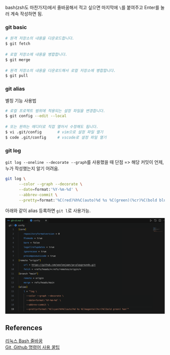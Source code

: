 bash(zsh도 마찬가지)에서 줄바꿈해서 적고 싶으면 마지막에 `\`를 붙여주고 Enter를 눌러 계속 작성하면 됨.

### git basic

```bash
# 원격 저장소의 내용을 다운로드합니다.
$ git fetch

# 로컬 저장소에 내용을 병합합니다.
$ git merge

# 원격 저장소의 내용을 다운로드해서 로컬 저장소에 병합합니다.
$ git pull
```

### git alias

별칭 기능 사용법

```bash
# 로컬 프로젝트 범위에 적용되는 설정 파일을 변경합니다.
$ git config --edit --local

# 또는 원하는 에디터로 직접 열어서 수정해도 됩니다.
$ vi .git/config       # vim으로 설정 파일 열기
$ code .git/config     # vscode로 설정 파일 열기
```

### git log

`git log --oneline --decorate --graph`를 사용했을 때 단점 => 해당 커밋이 언제, 누가 작성했는지 알기 어려움.

```bash
git log \
      --color --graph --decorate \
      --date=format:'%Y-%m-%d' \
      --abbrev-commit \
      --pretty=format:'%C(red)%h%C(auto)%d %s %C(green)(%cr)%C(bold blue) %an'
```

아래와 같이 alias 등록하면 `git l`로 사용가능.

![Alt text](image.png)

## References

[리눅스 Bash 줄바꿈](https://openwiki.kr/tech/%EB%A6%AC%EB%88%85%EC%8A%A4_bash_%EC%A4%84%EB%B0%94%EA%BF%88)<br>
[Git, Github 명령어 사용 꿀팁](https://prgms.tistory.com/217)<br>
